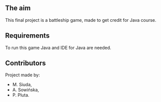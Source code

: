 ## The aim
This final project is a battleship game, made to get credit for Java course.


## Requirements
To run this game Java and IDE for Java are needed.


## Contributors
Project made by:
- M. Siuda,
- A. Sowińska,
- P. Pluta.
